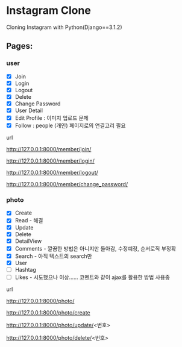 # Instagram Clone

Cloning Instagram with Python(Django==3.1.2)

## Pages:

### user
- [x] Join
- [x] Login
- [x] Logout
- [x] Delete
- [x] Change Password
- [x] User Detail
- [x] Edit Profile : 이미지 업로드 문제
- [x] Follow : people (개인) 페이지로의 연결고리 필요

url

http://127.0.0.1:8000/member/join/

http://127.0.0.1:8000/member/login/

http://127.0.0.1:8000/member/logout/

http://127.0.0.1:8000/member/change_password/


### photo
- [x] Create
- [x] Read - 해결
- [x] Update
- [x] Delete
- [x] DetailView
- [x] Comments - 깔끔한 방법은 아니지만 돌아감, 수정예정, 순서로직 부정확
- [x] Search - 아직 텍스트의 search만
- [x] User 
- [ ] Hashtag
- [ ] Likes - 시도했으나 이상...... 코멘트와 같이 ajax를 활용한 방법 사용중

url

http://127.0.0.1:8000/photo/

http://127.0.0.1:8000/photo/create

http://127.0.0.1:8000/photo/update/<번호>

http://127.0.0.1:8000/photo/delete/<번호>

